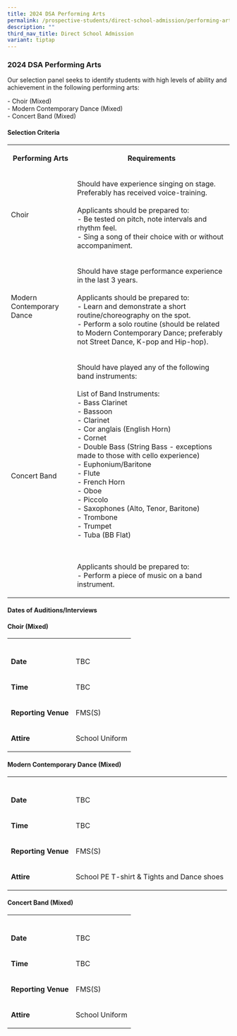 ```yaml
---
title: 2024 DSA Performing Arts
permalink: /prospective-students/direct-school-admission/performing-arts/
description: ""
third_nav_title: Direct School Admission
variant: tiptap
---
```

<h3>2024 DSA Performing Arts</h3>
<p>Our selection panel seeks to identify students with high levels of ability
and achievement in the following performing arts:</p>
<p>- Choir (Mixed)
<br>- Modern Contemporary Dance (Mixed)
<br>- Concert Band (Mixed)</p>
<h4>Selection Criteria</h4>
<table style="minWidth: 50px">
<colgroup>
<col>
<col>
</colgroup>
<tbody>
<tr>
<th rowspan="1" colspan="1">
<p>Performing Arts</p>
</th>
<th rowspan="1" colspan="1">
<p>Requirements</p>
</th>
</tr>
<tr>
<td rowspan="1" colspan="1">
<p>Choir</p>
</td>
<td rowspan="1" colspan="1">
<p>Should have experience singing on stage. Preferably has received voice-training.
<br>
<br>Applicants should be prepared to:
<br>- Be tested on pitch, note intervals and rhythm feel.
<br>- Sing a song of their choice with or without accompaniment.</p>
</td>
</tr>
<tr>
<td rowspan="1" colspan="1">
<p>Modern Contemporary Dance</p>
</td>
<td rowspan="1" colspan="1">
<p>Should have stage performance experience in the last 3 years.
<br>
<br>Applicants should be prepared to:
<br>- Learn and demonstrate a short routine/choreography on the spot.
<br>- Perform a solo routine (should be related to Modern Contemporary Dance;
preferably not Street Dance, K-pop and Hip-hop).</p>
</td>
</tr>
<tr>
<td rowspan="1" colspan="1">
<p>Concert Band</p>
</td>
<td rowspan="1" colspan="1">
<p>Should have played any of the following band instruments:
<br>
<br>List of Band Instruments:
<br>- Bass Clarinet
<br>- Bassoon
<br>- Clarinet
<br>- Cor anglais (English Horn)
<br>- Cornet
<br>- Double Bass (String Bass - exceptions made to those with cello experience)
<br>- Euphonium/Baritone
<br>- Flute
<br>- French Horn
<br>- Oboe
<br>- Piccolo
<br>- Saxophones (Alto, Tenor, Baritone)
<br>- Trombone
<br>- Trumpet
<br>- Tuba (BB Flat)</p>
<p>&nbsp;</p>
<p>Applicants should be prepared to:
<br>- Perform a piece of music on a band instrument.</p>
</td>
</tr>
</tbody>
</table>
<h4>Dates of Auditions/Interviews</h4>
<h4>Choir (Mixed)</h4>
<table style="minWidth: 50px">
<colgroup>
<col>
<col>
</colgroup>
<tbody>
<tr>
<th rowspan="1" colspan="1">
<p></p>
</th>
<th rowspan="1" colspan="1">
<p></p>
</th>
</tr>
<tr>
<td rowspan="1" colspan="1">
<p><strong>Date</strong>
</p>
</td>
<td rowspan="1" colspan="1">
<p>TBC</p>
</td>
</tr>
<tr>
<td rowspan="1" colspan="1">
<p><strong>Time</strong>
</p>
</td>
<td rowspan="1" colspan="1">
<p>TBC</p>
</td>
</tr>
<tr>
<td rowspan="1" colspan="1">
<p><strong>Reporting Venue</strong>
</p>
</td>
<td rowspan="1" colspan="1">
<p>FMS(S)</p>
</td>
</tr>
<tr>
<td rowspan="1" colspan="1">
<p><strong>Attire</strong>
</p>
</td>
<td rowspan="1" colspan="1">
<p>School Uniform</p>
</td>
</tr>
</tbody>
</table>
<h4>Modern Contemporary Dance (Mixed)</h4>
<table style="minWidth: 50px">
<colgroup>
<col>
<col>
</colgroup>
<tbody>
<tr>
<th rowspan="1" colspan="1">
<p></p>
</th>
<th rowspan="1" colspan="1">
<p></p>
</th>
</tr>
<tr>
<td rowspan="1" colspan="1">
<p><strong>Date</strong>
</p>
</td>
<td rowspan="1" colspan="1">
<p>TBC</p>
</td>
</tr>
<tr>
<td rowspan="1" colspan="1">
<p><strong>Time</strong>
</p>
</td>
<td rowspan="1" colspan="1">
<p>TBC</p>
</td>
</tr>
<tr>
<td rowspan="1" colspan="1">
<p><strong>Reporting Venue</strong>
</p>
</td>
<td rowspan="1" colspan="1">
<p>FMS(S)</p>
</td>
</tr>
<tr>
<td rowspan="1" colspan="1">
<p><strong>Attire</strong>
</p>
</td>
<td rowspan="1" colspan="1">
<p>School PE T-shirt &amp; Tights and Dance shoes</p>
</td>
</tr>
</tbody>
</table>
<h4>Concert Band (Mixed)</h4>
<table style="minWidth: 50px">
<colgroup>
<col>
<col>
</colgroup>
<tbody>
<tr>
<th rowspan="1" colspan="1">
<p></p>
</th>
<th rowspan="1" colspan="1">
<p></p>
</th>
</tr>
<tr>
<td rowspan="1" colspan="1">
<p><strong>Date</strong>
</p>
</td>
<td rowspan="1" colspan="1">
<p>TBC</p>
</td>
</tr>
<tr>
<td rowspan="1" colspan="1">
<p><strong>Time</strong>
</p>
</td>
<td rowspan="1" colspan="1">
<p>TBC</p>
</td>
</tr>
<tr>
<td rowspan="1" colspan="1">
<p><strong>Reporting Venue</strong>
</p>
</td>
<td rowspan="1" colspan="1">
<p>FMS(S)</p>
</td>
</tr>
<tr>
<td rowspan="1" colspan="1">
<p><strong>Attire</strong>
</p>
</td>
<td rowspan="1" colspan="1">
<p>School Uniform</p>
</td>
</tr>
</tbody>
</table>
<p></p>